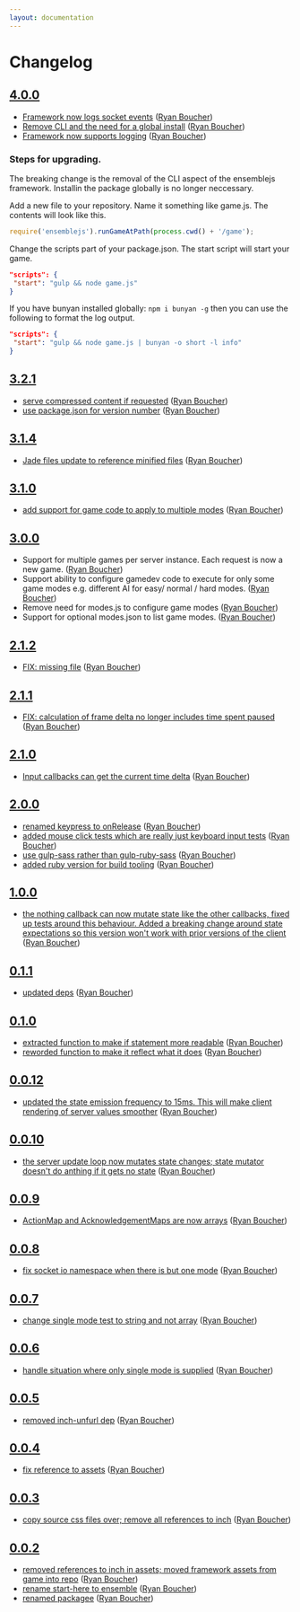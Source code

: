 ```yaml
---
layout: documentation
---
```

# Changelog

## [4.0.0](https://github.com/ensemblejs/ensemblejs/commit/03b0309047faaf638b7ac6c3f3c22221e4adb2b3)

- [Framework now logs socket events](https://github.com/ensemblejs/ensemblejs/commit/77ec8e5ed45bbb8fbe14fee7a6d22f8134d50197) ([Ryan Boucher](https://github.com/distributedlife))
- [Remove CLI and the need for a global install](https://github.com/ensemblejs/ensemblejs/commit/16ce80a493dc9f4e76db46ea7664a0f85429bfd6) ([Ryan Boucher](https://github.com/distributedlife))
- [Framework now supports logging](https://github.com/ensemblejs/ensemblejs/commit/f1168bdfb2f82792b2bc7b9bc5c6a1a2b45ceec5) ([Ryan Boucher](https://github.com/distributedlife))

### Steps for upgrading.
The breaking change is the removal of the CLI aspect of the ensemblejs framework. Installin the package globally is no longer neccessary.

Add a new file to your repository. Name it something like game.js. The contents will look like this.

~~~javascript
require('ensemblejs').runGameAtPath(process.cwd() + '/game');
~~~

Change the scripts part of your package.json. The start script will start your game.

~~~json
"scripts": {
 "start": "gulp && node game.js"
}
~~~

If you have bunyan installed globally: `npm i bunyan -g` then you can use the following to format the log output.

~~~json
"scripts": {
 "start": "gulp && node game.js | bunyan -o short -l info"
}
~~~

## [3.2.1](https://github.com/ensemblejs/ensemblejs/commit/b66eb70a89f62b4df16130038683b9e6fe56daf5)

- [serve compressed content if requested](https://github.com/ensemblejs/ensemblejs/commit/f5acd7f9ce336840251eb3b6c0870a69d57097e0) ([Ryan Boucher](https://github.com/distributedlife))
- [use package.json for version number](https://github.com/ensemblejs/ensemblejs/commit/3f450b74ebb296d2a8846b18447ffab8fa07ef95) ([Ryan Boucher](https://github.com/distributedlife))

## [3.1.4](https://github.com/ensemblejs/ensemblejs/commit/e2ce86759c938f560069fe5f85ebe378e0ec16a4)

- [Jade files update to reference minified files](https://github.com/ensemblejs/ensemblejs/commit/fa13b6dabea14d8a291aa9fefc0ac35438090d2c) ([Ryan Boucher](https://github.com/distributedlife))

## [3.1.0](https://github.com/ensemblejs/ensemblejs/commit/04a43117546e5b33964ab6a00611126c962fc08c)

- [add support for game code to apply to multiple modes](https://github.com/ensemblejs/ensemblejs/commit/96d7f62b75120f959dd05631c714e1656e5023b3) ([Ryan Boucher](https://github.com/distributedlife))

## [3.0.0](https://github.com/ensemblejs/ensemblejs/commit/45de51c916749e500917b62e6159fe9e9d56f2c0)

- Support for multiple games per server instance. Each request is now a new game. ([Ryan Boucher](https://github.com/distributedlife))
- Support ability to configure gamedev code to execute for only some game modes e.g. different AI for easy/ normal / hard modes. ([Ryan Boucher](https://github.com/distributedlife))
- Remove need for modes.js to configure game modes ([Ryan Boucher](https://github.com/distributedlife))
- Support for optional modes.json to list game modes. ([Ryan Boucher](https://github.com/distributedlife))

## [2.1.2](https://github.com/ensemblejs/ensemblejs/commit/8110532d1b0761272d33312f76163dcdf94054e0)

- [FIX: missing file](https://github.com/ensemblejs/ensemblejs/commit/828f7f9d04b278a6687e9d6263c9dbdda36cd04a) ([Ryan Boucher](https://github.com/distributedlife))

## [2.1.1](https://github.com/ensemblejs/ensemblejs/commit/d7fcc116e23e9de68b812321247a72084afa0027)

- [FIX: calculation of frame delta no longer includes time spent paused](https://github.com/ensemblejs/ensemblejs/commit/cd882c4466562f31b2cb239987c1e371fbbbca7a) ([Ryan Boucher](https://github.com/distributedlife))

## [2.1.0](https://github.com/ensemblejs/ensemblejs/commit/c64b2a586e165cc0d49b3bedb48af6c680b412aa)

- [Input callbacks can get the current time delta](https://github.com/ensemblejs/ensemblejs/commit/0ba44d94caf9925a464cf9509ddcadb8e074a239) ([Ryan Boucher](https://github.com/distributedlife))

## [2.0.0](https://github.com/ensemblejs/ensemblejs/commit/54f913230d0633552308e82e1ec4af0ec8299ae4)

- [renamed keypress to onRelease](https://github.com/ensemblejs/ensemblejs/commit/841e2fc5552b38e5951cf0a96f6fd2c4b1f4211b) ([Ryan Boucher](https://github.com/distributedlife))
- [added mouse click tests which are really just keyboard input tests](https://github.com/ensemblejs/ensemblejs/commit/6c40822110d028f9d0b24b57c67277519b43d025) ([Ryan Boucher](https://github.com/distributedlife))
- [use gulp-sass rather than gulp-ruby-sass](https://github.com/ensemblejs/ensemblejs/commit/5abf9b1a2f04e4c58e4721b0abad1727936da68b) ([Ryan Boucher](https://github.com/distributedlife))
- [added ruby version for build tooling](https://github.com/ensemblejs/ensemblejs/commit/55f9c215083519ab38a41916713a31e0aedc346d) ([Ryan Boucher](https://github.com/distributedlife))

## [1.0.0](https://github.com/ensemblejs/ensemblejs/commit/baf9c88df8be5bd68cca95bc059d5f43eddfb5de)

- [the nothing callback can now mutate state like the other callbacks, fixed up tests around this behaviour. Added a breaking change around state expectations so this version won't work with prior versions of the client](https://github.com/ensemblejs/ensemblejs/commit/31c7a6c11bf4de6b935a19c5cef8f209355858bd) ([Ryan Boucher](https://github.com/distributedlife))

## [0.1.1](https://github.com/ensemblejs/ensemblejs/commit/5ed143f10fc27a7408977466603d9dcd59ff7c96)

- [updated deps](https://github.com/ensemblejs/ensemblejs/commit/fca21a24c23ed58a636cbf8f247a7359eadaa40d) ([Ryan Boucher](https://github.com/distributedlife))

## [0.1.0](https://github.com/ensemblejs/ensemblejs/commit/45f3eb4da520ca0bfbf1c6036e4e317caabf0de8)

- [extracted function to make if statement more readable](https://github.com/ensemblejs/ensemblejs/commit/3f6ff8dfab09727a0a08d08431cfa4965ab2faeb) ([Ryan Boucher](https://github.com/distributedlife))
- [reworded function to make it reflect what it does](https://github.com/ensemblejs/ensemblejs/commit/3db187aeeb82ba9dfce16aca3680fae294a8fe2d) ([Ryan Boucher](https://github.com/distributedlife))

## [0.0.12](https://github.com/ensemblejs/ensemblejs/commit/bd18f5f57a9ac38c92136fbbc504456dc9143f17)

- [updated the state emission frequency to 15ms. This will make client rendering of server values smoother](https://github.com/ensemblejs/ensemblejs/commit/e926794b1d76f872a70e3bd1c1a69e0cfa1b3092) ([Ryan Boucher](https://github.com/distributedlife))

## [0.0.10](https://github.com/ensemblejs/ensemblejs/commit/505df16706539abbe64026fa3f42e83a51435868)

- [the server update loop now mutates state changes; state mutator doesn't do anthing if it gets no state](https://github.com/ensemblejs/ensemblejs/commit/12115a3a4592b7f05c1b936365f753e65235a7f4) ([Ryan Boucher](https://github.com/distributedlife))

## [0.0.9](https://github.com/ensemblejs/ensemblejs/commit/b2f3ed18affcb4574fcdc3efa0382081ada54565)

- [ActionMap and AcknowledgementMaps are now arrays](https://github.com/ensemblejs/ensemblejs/commit/af177d5d57c2455a7209a4df7379ded908294a94) ([Ryan Boucher](https://github.com/distributedlife))

## [0.0.8](https://github.com/ensemblejs/ensemblejs/commit/d2d8d922d7b0187fe2a9b925844b35d448d747ed)

- [fix socket io namespace when there is but one mode](https://github.com/ensemblejs/ensemblejs/commit/42a79a2cb0b219d687791b8cde49f418fbd7379d) ([Ryan Boucher](https://github.com/distributedlife))

## [0.0.7](https://github.com/ensemblejs/ensemblejs/commit/c2c78e4e2072d71bbd1fec4d3451b0c91bee090d)

- [change single mode test to string and not array](https://github.com/ensemblejs/ensemblejs/commit/fa80a4c14a9930e3f2c6221ceaf60e82937bdc8e) ([Ryan Boucher](https://github.com/distributedlife))

## [0.0.6](https://github.com/ensemblejs/ensemblejs/commit/e6b365987210fba8c5c2a2c2e741969aa7a3618e)

- [handle situation where only single mode is supplied](https://github.com/ensemblejs/ensemblejs/commit/89c0b38b3b038fd824f97fa8f11490bdaa124877) ([Ryan Boucher](https://github.com/distributedlife))

## [0.0.5](https://github.com/ensemblejs/ensemblejs/commit/2a16b7a3d6094fe185077b7bd65210f5a546a8e9)

- [removed inch-unfurl dep](https://github.com/ensemblejs/ensemblejs/commit/1cac417767352ace9937d7519cecda5f644089a6) ([Ryan Boucher](https://github.com/distributedlife))

## [0.0.4](https://github.com/ensemblejs/ensemblejs/commit/68776d3d1631c7cedb76edf8bc7d4b7acc471f03)

- [fix reference to assets](https://github.com/ensemblejs/ensemblejs/commit/a95a789312119c7f7ce4fc3fa7f7460572748d06) ([Ryan Boucher](https://github.com/distributedlife))

## [0.0.3](https://github.com/ensemblejs/ensemblejs/commit/311d8c4c477eb8b8ff39976cceaa56975195d464)

- [copy source css files over; remove all references to inch](https://github.com/ensemblejs/ensemblejs/commit/815d1dc919a1c18d405476d7a9ab4f2af80f0a10) ([Ryan Boucher](https://github.com/distributedlife))

## [0.0.2](https://github.com/ensemblejs/ensemblejs/commit/2bc9d6e2fc03960d1ff13e9819cecf7f0055e3ef)

- [removed references to inch in assets; moved framework assets from game into repo](https://github.com/ensemblejs/ensemblejs/commit/e7864da57da30bc8136500b3cc31efe5300bb1a5) ([Ryan Boucher](https://github.com/distributedlife))
- [rename start-here to ensemble](https://github.com/ensemblejs/ensemblejs/commit/fe3e16bd84f9140448ea18e8afbb38a2c7070e29) ([Ryan Boucher](https://github.com/distributedlife))
- [renamed packagee](https://github.com/ensemblejs/ensemblejs/commit/c8e4fd90275695da7a5a3f2a6e7abaa135755f47) ([Ryan Boucher](https://github.com/distributedlife))